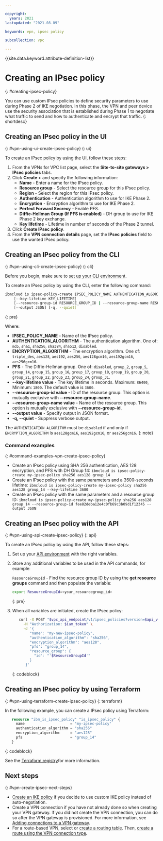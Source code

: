 ```yaml
---

copyright:
  years: 2021
lastupdated: "2021-08-09"

keywords: vpn, ipsec policy

subcollection: vpc

---
```


{{site.data.keyword.attribute-definition-list}}

# Creating an IPsec policy
{: #creating-ipsec-policy}

You can use custom IPsec policies to define security parameters to use during Phase 2 of IKE negotiation. In this phase, the VPN and peer device use the security association that is established during Phase 1 to negotiate what traffic to send and how to authenticate and encrypt that traffic.
{: shortdesc}

## Creating an IPsec policy in the UI
{: #vpn-using-ui-create-ipsec-policy}
{: ui}

To create an IPsec policy by using the UI, follow these steps:

1. From the VPNs for VPC list page, select the **Site-to-site gateways > IPsec policies** tabs. 
1. Click **Create +** and specify the following information: 
   * **Name** - Enter a name for the IPsec policy.
   * **Resource group** - Select the resource group for this IPsec policy.
   * **Region** - Select the region for this IPsec policy.
   * **Authentication** - Authentication algorithm to use for IKE Phase 2.
   * **Encryption** - Encryption algorithm to use for IKE Phase 2.
   * **Perfect Forward Secrecy** - Enable PFS.
   * **Diffie-Hellman Group (If PFS is enabled)** - DH group to use for IKE Phase 2 key exchange.
   * **Key lifetime** - Lifetime in number of seconds of the Phase 2 tunnel.
1. Click **Create IPsec policy**.
1. From the **VPN connection details** page, set the **IPsec policies** field to use the wanted IPsec policy.

## Creating an IPsec policy from the CLI
{: #vpn-using-cli-create-ipsec-policy}
{: cli}

Before you begin, make sure to [set up your CLI environment](/docs/vpc?topic=vpc-infrastructure-cli-plugin-vpc-reference).

To create an IPsec policy by using the CLI, enter the following command:

```sh
ibmcloud is ipsec-policy-create IPSEC_POLICY_NAME AUTHENTICATION_ALGORITHM ENCRYPTION_ALGORITHM PFS
    [--key-lifetime KEY_LIFETIME]
    [--resource-group-id RESOURCE_GROUP_ID | --resource-group-name RESOURCE_GROUP_NAME]
    [--output JSON] [-q, --quiet]
```
{: pre}

Where:

- **IPSEC_POLICY_NAME** - Name of the IPsec policy.
- **AUTHENTICATION_ALGORITHM** - The authentication algorithm. One of: `md5`, `sha1`, `sha256`, `sha384`, `sha512`, `disabled`.
- **ENCRYPTION_ALGORITHM** - The encryption algorithm. One of: `triple_des`, `aes128`, `aes192`, `aes256`, `aes128gcm16`, `aes192gcm16`, `aes256gcm16`.
- **PFS** - The Diffie-Hellman group. One of: `disabled`, `group_2`, `group_5`, `group_14`, `group_15`, `group_16`, `group_17`, `group_18`, `group_19`, `group_20`, `group_21`, `group_22`, `group_23`, `group_24`, `group_31`.
- **--key-lifetime value** - The key lifetime in seconds. Maximum: `86400`, Minimum: `1800`. The default value is `3600`.
- **--resource-group-id value** - ID of the resource group. This option is mutually exclusive with **--resource-group-name**.
- **--resource-group-name value** - Name of the resource group. This option is mutually exclusive with **--resource-group-id**.
- **--output value** - Specify output in JSON format.
- **-q, --quiet** - Suppress verbose output.

The `AUTHENTICATION_ALGORITHM` must be `disabled` if and only if `ENCRYPTION_ALGORITHM` is `aes128gcm16`, `aes192gcm16`, or `aes256gcm16`.
{: note}

### Command examples
{: #command-examples-vpn-create-ipsec-policy}

- Create an IPsec policy using SHA 256 authentication, AES 128 encryption, and PFS with DH Group 14:
   `ibmcloud is ipsec-policy-create my-ipsec-policy sha256 aes128 group_14`
- Create an IPsec policy with the same parameters and a 3600-seconds lifetime:
   `ibmcloud is ipsec-policy-create my-ipsec-policy sha256 aes128 group_14 --key-lifetime 3600`
- Create an IPsec policy with the same parameters and a resource group ID:
   `ibmcloud is ipsec-policy-create my-ipsec-policy sha256 aes128 group_14 --resource-group-id fee82deba12e4c0fb69c3b09d1f12345 --output JSON`

## Creating an IPsec policy with the API
{: #vpn-using-api-create-ipsec-policy}
{: api}

To create an IPsec policy by using the API, follow these steps:

1. Set up your [API environment](/docs/vpc?topic=vpc-set-up-environment#api-prerequisites-setup) with the right variables.

1. Store any additional variables to be used in the API commands, for example:

   `ResourceGroupId` - Find the resource group ID by using the **get resource groups** command and then populate the variable:

    ```sh
    export ResourceGroupId=<your_resourcegroup_id>
    ```
    {: pre}

1. When all variables are initiated, create the IPsec policy:

   ```sh
      curl -X POST "$vpc_api_endpoint/v1/ipsec_policies?version=$api_version&generation=2" \
        -H "Authorization: $iam_token" \
        -d '{
           "name": "my-new-ipsec-policy",
           "authentication_algorithm": "sha256",
           "encryption_algorithm": "aes128",
           "pfs": "group_14",
           "resource_group": {
             "id": "'$ResourceGroupId'"
           }
         }'
   ```
   {: codeblock}
   

## Creating an IPsec policy by using Terraform
{: #vpn-using-terraform-create-ipsec-policy}
{: terraform}

In the following example, you can create a IPsec policy using Terraform:

```terraform
   resource "ibm_is_ipsec_policy" "is_ipsec_policy" {
     name                     = "my-ipsec-policy"
     authentication_algorithm = "sha256"
     encryption_algorithm     = "aes128"
     pfs                      = "group_14"
   }
```
{: codeblock}

See the [Terraform registry](https://registry.terraform.io/providers/IBM-Cloud/ibm/latest/docs/resources/is_ipsec_policy)for more information.

## Next steps
{: #vpn-create-ipsec-next-steps}

* [Create an IKE policy](/docs/vpc?topic=vpc-creating-ike-policy) if you decide to use custom IKE policy instead of auto-negotiation.
* Create a VPN connection if you have not already done so when creating your VPN gateway. If you did not create the VPN connection, you can do so after the VPN gateway is provisioned. For more information, see [Adding connections to a VPN gateway](/docs/vpc?topic=vpc-vpn-adding-connections).  
* For a route-based VPN, select or [create a routing table](/docs/vpc?topic=vpc-create-vpc-routing-table). Then, [create a route using the VPN connection type](/docs/vpc?topic=vpc-create-vpc-route).
